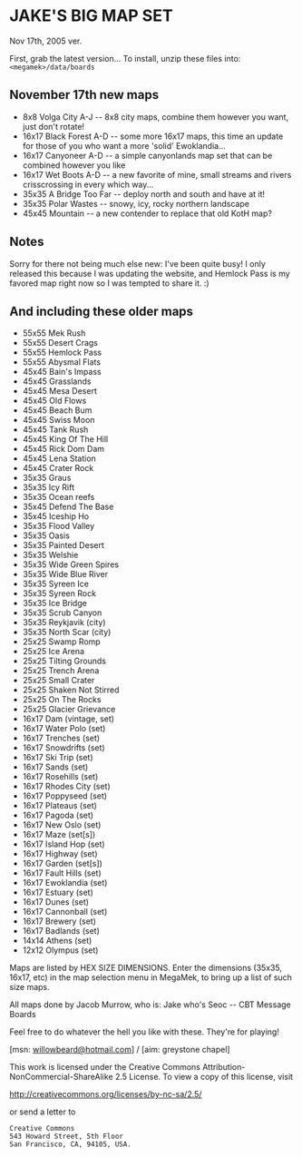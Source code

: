 # JAKE'S BIG MAP SET

Nov 17th, 2005 ver.

First, grab the latest version... To install, unzip these files into: `<megamek>/data/boards`

## November 17th new maps

- 8x8 Volga City A-J -- 8x8 city maps, combine them however you want, just don't rotate!
- 16x17 Black Forest A-D -- some more 16x17 maps, this time an update for those of you who want a more 'solid'
  Ewoklandia...
- 16x17 Canyoneer A-D -- a simple canyonlands map set that can be combined however you like
- 16x17 Wet Boots A-D -- a new favorite of mine, small streams and rivers crisscrossing in every which way...
- 35x35 A Bridge Too Far -- deploy north and south and have at it!
- 35x35 Polar Wastes -- snowy, icy, rocky northern landscape
- 45x45 Mountain -- a new contender to replace that old KotH map?

## Notes

Sorry for there not being much else new: I've been quite busy! I only released this because I was updating the website,
and Hemlock Pass is my favored map right now so I was tempted to share it. :)

## And including these older maps

- 55x55 Mek Rush
- 55x55 Desert Crags
- 55x55 Hemlock Pass
- 55x55 Abysmal Flats
- 45x45 Bain's Impass
- 45x45 Grasslands
- 45x45 Mesa Desert
- 45x45 Old Flows
- 45x45 Beach Bum
- 45x45 Swiss Moon
- 45x45 Tank Rush
- 45x45 King Of The Hill
- 45x45 Rick Dom Dam
- 45x45 Lena Station
- 45x45 Crater Rock
- 35x35 Graus
- 35x35 Icy Rift
- 35x35 Ocean reefs
- 35x45 Defend The Base
- 35x45 Iceship Ho
- 35x35 Flood Valley
- 35x35 Oasis
- 35x35 Painted Desert
- 35x35 Welshie
- 35x35 Wide Green Spires
- 35x35 Wide Blue River
- 35x35 Syreen Ice
- 35x35 Syreen Rock
- 35x35 Ice Bridge
- 35x35 Scrub Canyon
- 35x35 Reykjavik (city)
- 35x35 North Scar (city)
- 25x25 Swamp Romp
- 25x25 Ice Arena
- 25x25 Tilting Grounds
- 25x25 Trench Arena
- 25x25 Small Crater
- 25x25 Shaken Not Stirred
- 25x25 On The Rocks
- 25x25 Glacier Grievance
- 16x17 Dam (vintage, set)
- 16x17 Water Polo (set)
- 16x17 Trenches (set)
- 16x17 Snowdrifts (set)
- 16x17 Ski Trip (set)
- 16x17 Sands (set)
- 16x17 Rosehills (set)
- 16x17 Rhodes City (set)
- 16x17 Poppyseed (set)
- 16x17 Plateaus (set)
- 16x17 Pagoda (set)
- 16x17 New Oslo (set)
- 16x17 Maze (set[s])
- 16x17 Island Hop (set)
- 16x17 Highway (set)
- 16x17 Garden (set[s])
- 16x17 Fault Hills (set)
- 16x17 Ewoklandia (set)
- 16x17 Estuary (set)
- 16x17 Dunes (set)
- 16x17 Cannonball (set)
- 16x17 Brewery (set)
- 16x17 Badlands (set)
- 14x14 Athens (set)
- 12x12 Olympus (set)

Maps are listed by HEX SIZE DIMENSIONS. Enter the dimensions (35x35, 16x17, etc) in the map selection menu in MegaMek,
to bring up a list of such size maps.

All maps done by Jacob Murrow, who is: Jake who's Seoc -- CBT Message Boards

Feel free to do whatever the hell you like with these. They're for playing!

[msn: willowbeard@hotmail.com] / [aim: greystone chapel]

This work is licensed under the Creative Commons Attribution-NonCommercial-ShareAlike 2.5 License. To view a copy of
this license, visit

<http://creativecommons.org/licenses/by-nc-sa/2.5/>

or send a letter to

```Text
Creative Commons
543 Howard Street, 5th Floor
San Francisco, CA, 94105, USA.
```
